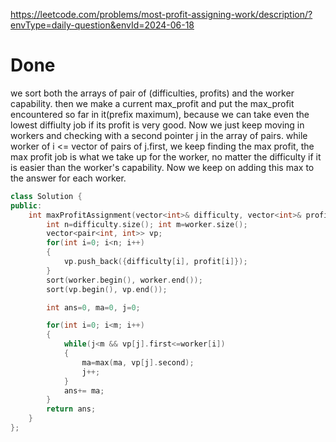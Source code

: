 https://leetcode.com/problems/most-profit-assigning-work/description/?envType=daily-question&envId=2024-06-18
# Done
we sort both the arrays of pair of (difficulties, profits) and the worker capability. then we make a current max_profit and put the max_profit encountered so far in it(prefix maximum), because we can take even the lowest diffiulty job if its profit is very good. 
Now we just keep moving in workers and checking with a second pointer j in the array of pairs. while worker of  i <= vector of pairs of j.first, we keep finding the max profit, the max profit job is what we take up for the worker, no matter the difficulty if it is easier than the worker's capability. 
Now we keep on adding this max to the answer for each worker.

```C++
class Solution {
public:
    int maxProfitAssignment(vector<int>& difficulty, vector<int>& profit, vector<int>& worker) {
        int n=difficulty.size(); int m=worker.size();
        vector<pair<int, int>> vp;
        for(int i=0; i<n; i++)
        {
            vp.push_back({difficulty[i], profit[i]});
        }
        sort(worker.begin(), worker.end());
        sort(vp.begin(), vp.end());

        int ans=0, ma=0, j=0;

        for(int i=0; i<m; i++)
        {
            while(j<m && vp[j].first<=worker[i])
            {
                ma=max(ma, vp[j].second);
                j++;
            }
            ans+= ma;
        }
        return ans;
    }
};
```

